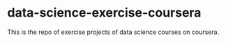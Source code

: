 # data-science-exercise-coursera
This is the repo of exercise projects of data science courses on coursera.

